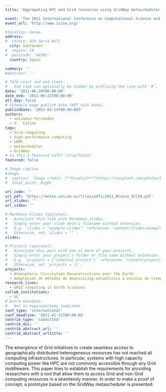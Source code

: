 ```yaml
---
title: 'Aggregating HPC and Grid resources using GridWay metascheduler'

event: 'The 2011 International Conference on Computational Science and Its Applications (ICCSA 2011)'
event_url: 'http://www.iccsa.org/'

#location: Venue
address:
#  street: 450 Serra Mall
  city: Santander
#  region: CA
#  postcode: '94305'
  country: Spain

summary: ''
#abstract: ''

# Talk start and end times.
#   End time can optionally be hidden by prefixing the line with `#`.
date: '2011-06-20T00:00:00'
date_end: '2011-06-23T00:00:00'
all_day: false
# Schedule page publish date (NOT talk date).
publishDate: '2022-03-24T00:00:00Z'
authors: 
  - valvanuz-fernandez
  - V.  Cofiño
tags: 
  - Grid computing
  - high-performance computing
  - LRMS
  - metascheduler
  - GridWay
# Is this a featured talk? (true/false)
featured: false

# Image caption
#image:
#  caption: 'Image credit: [**Unsplash**](https://unsplash.com/photos/bzdhc5b3Bxs)'
#  focal_point: Right

url_code: ''
url_pdf: 'https://meteo.unican.es/files/pdfs/2011_Blanco_ICCSA.pdf'
url_slides: ''
url_video: ''

# Markdown Slides (optional).
#   Associate this talk with Markdown slides.
#   Simply enter your slide deck's filename without extension.
#   E.g. `slides = "example-slides"` references `content/slides/example-slides.md`.
#   Otherwise, set `slides = ""`.
slides:

# Projects (optional).
#   Associate this post with one or more of your projects.
#   Simply enter your project's folder or file name without extension.
#   E.g. `projects = ["internal-project"]` references `content/project/deep-learning/index.md`.
#   Otherwise, set `projects = []`.
projects: 
  - Atmospheric Circulation Reconstructions over the Earth
  - Adaptación de métodos de downscaling estadístico a escalas de tiempo climáticas en la Cornisa Cantábrica
research_lines: 
  - GRID computing in Earth Sciences
collab_institutions: 
  - UC
# Extra metadata
#   Not in hugo/wowchemy templates
conf_type: 'international'
conf_deadline: '2011-01-31T00:00:00'
contrib_type: 'submitted'
contrib_doi: ''
contrib_abstract_url: ''
contrib_abstract_urltitle: ''
---
```


The emergence of Grid initiatives to create seamless access to geographically distributed heterogeneous resources has not reached all computing infrastructures. In particular, systems with high capacity computing power like HPC are not commonly accessible through any Grid middleware. This paper tries to establish the requirements for providing researchers with a tool that allow them to access Grid and non-Grid computing resources in a seamlessly manner. In order to make a proof of concept, a prototype based on the GridWay metascheduler is presented.
